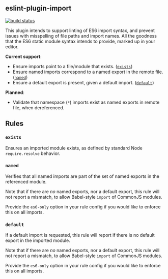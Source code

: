 eslint-plugin-import
---
[![build status](https://travis-ci.org/benmosher/eslint-plugin-import.svg)](https://travis-ci.org/benmosher/eslint-plugin-import)

This plugin intends to support linting of ES6 import syntax, and prevent issues with misspelling of file paths and import names. All the goodness that the ES6 static module syntax intends to provide, marked up in your editor.

**Current support**:

* Ensure imports point to a file/module that exists. ([`exists`](#exists))
* Ensure named imports correspond to a named export in the remote file. ([`named`](#named))
* Ensure a default export is present, given a default import. ([`default`](#default))

**Planned**:

* Validate that namespace (`*`) imports exist as named exports in remote file, when dereferenced.

## Rules

### `exists`

Ensures an imported module exists, as defined by standard Node `require.resolve` behavior.

### `named`

Verifies that all named imports are part of the set of named exports in the referenced module.

Note that if there are _no_ named exports, nor a default export, this rule will not report a mismatch, to allow Babel-style `import` of CommonJS modules.

Provide the `es6-only` option in your rule config if you would like to enforce this on all imports.

### `default`

If a default import is requested, this rule will report if there is no default export in the imported module.

Note that if there are _no_ named exports, nor a default export, this rule will not report a mismatch, to allow Babel-style `import` of CommonJS modules.

Provide the `es6-only` option in your rule config if you would like to enforce this on all imports.
